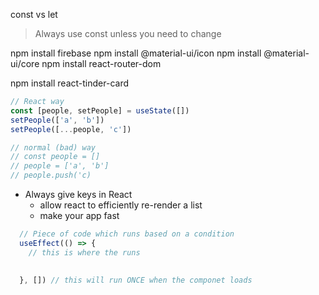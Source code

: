 


const vs let
> Always use const unless you need to change


npm install firebase
npm install @material-ui/icon
npm install @material-ui/core
npm install react-router-dom

npm install react-tinder-card


```js
// React way
const [people, setPeople] = useState([])
setPeople(['a', 'b'])
setPeople([...people, 'c'])

// normal (bad) way
// const people = []
// people = ['a', 'b']
// people.push('c)
```


* Always give keys in React
  * allow react to efficiently re-render a list
  * make your app fast
  

```js
  // Piece of code which runs based on a condition
  useEffect(() => {
    // this is where the runs

    
  }, []) // this will run ONCE when the componet loads
```